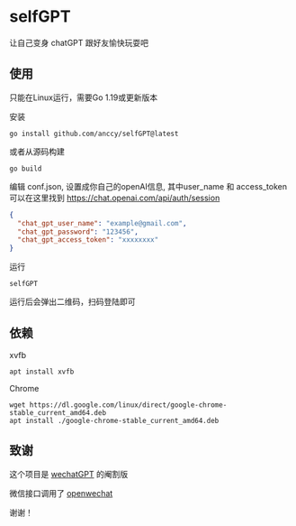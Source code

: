 # selfGPT

让自己变身 chatGPT 跟好友愉快玩耍吧

## 使用
只能在Linux运行，需要Go 1.19或更新版本

安装
```
go install github.com/anccy/selfGPT@latest
```

或者从源码构建
```
go build
```

编辑 conf.json, 设置成你自己的openAI信息, 其中user_name 和 access_token 可以在这里找到 https://chat.openai.com/api/auth/session
```json
{
  "chat_gpt_user_name": "example@gmail.com",
  "chat_gpt_password": "123456",
  "chat_gpt_access_token": "xxxxxxxx"
}
```

运行
```
selfGPT
```

运行后会弹出二维码，扫码登陆即可



## 依赖
xvfb
```
apt install xvfb
```
Chrome
```
wget https://dl.google.com/linux/direct/google-chrome-stable_current_amd64.deb
apt install ./google-chrome-stable_current_amd64.deb
```

## 致谢
这个项目是 [wechatGPT](https://github.com/yxw21/wechatgpt) 的阉割版

微信接口调用了 [openwechat](https://github.com/eatmoreapple/openwechat)

谢谢！